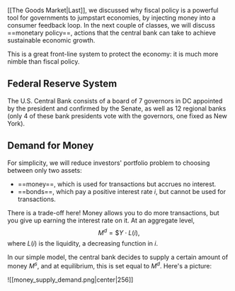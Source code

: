 [[The Goods Market|Last]], we discussed why fiscal policy is a powerful tool for governments to jumpstart economies, by injecting money into a consumer feedback loop. In the next couple of classes, we will discuss ==monetary policy==, actions that the central bank can take to achieve sustainable economic growth.

This is a great front-line system to protect the economy: it is much more nimble than fiscal policy.

## Federal Reserve System

The U.S. Central Bank consists of a board of 7 governors in DC appointed by the president and confirmed by the Senate, as well as 12 regional banks (only 4 of these bank presidents vote with the governors, one fixed as New York).

## Demand for Money

For simplicity, we will reduce investors' portfolio problem to choosing between only two assets:

* ==money==, which is used for transactions but accrues no interest.
* ==bonds==, which pay a positive interest rate $i$, but cannot be used for transactions.

There is a trade-off here! Money allows you to do more transactions, but you give up earning the interest rate on it. At an aggregate level,
$$
M^{d} = \$Y\cdot L(i),
$$
where $L(i)$ is the liquidity, a decreasing function in $i$.

In our simple model, the central bank decides to supply a certain amount of money $M^{s}$, and at equilibrium, this is set equal to $M^{d}$. Here's a picture:

![[money_supply_demand.png|center|256]]